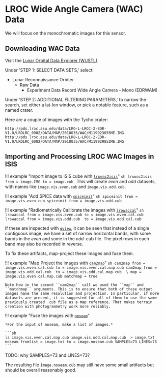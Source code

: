 # LROC Wide Angle Camera (WAC) Data

We will focus on the monochromatic images for this sensor.

## Downloading WAC Data

Visit the [Lunar Orbital Data Explorer (WUSTL)](https://ode.rsl.wustl.edu/moon/productsearch).

Under 'STEP 1: SELECT DATA SETS,' select:

- Lunar Reconnaissance Orbiter
    - Raw Data
        - Experiment Data Record Wide Angle Camera - Mono (EDRWAM)

Under 'STEP 2: ADDITIONAL FILTERING PARAMETERS,' to narrow the search, set either a lat-lon window, 
or pick a notable feature, such as a named crater.

Here are a couple of images with the Tycho crater:

    http://pds.lroc.asu.edu/data/LRO-L-LROC-2-EDR-V1.0/LROLRC_0002/DATA/MAP/2010035/WAC/M119923055ME.IMG
    http://pds.lroc.asu.edu/data/LRO-L-LROC-2-EDR-V1.0/LROLRC_0002/DATA/MAP/2010035/WAC/M119929852ME.IMG


## Importing and Processing LROC WAC Images in ISIS

!!! example "Import image to ISIS cube with [`lrowac2isis`](https://isis.astrogeology.usgs.gov/Application/presentation/Tabbed/lrowac2isis/lrowac2isis.html)"
    ```sh
    lrowac2isis from = image.IMG to = image.cub
    ```
    This will create *even* and *odd* datasets, with names like
    `image.vis.even.cub` and `image.vis.odd.cub`.

!!! example "Add SPICE data with [`spiceinit`](https://isis.astrogeology.usgs.gov/Application/presentation/Tabbed/spiceinit/spiceinit.html)"
    ```sh
    spiceinit from = image.vis.even.cub
    spiceinit from = image.vis.odd.cub
    ```

!!! example "Radiometrically Callibrate the images with [`lrowaccal`](https://isis.astrogeology.usgs.gov/Application/presentation/Tabbed/lrowaccal/lrowaccal.html)"
    ```sh
    lrowaccal from = image.vis.even.cub to = image.vis.even.cal.cub
    lrowaccal from = image.vis.odd.cub  to = image.vis.odd.cal.cub
    ```

If these are inspected with [`qview`](https://isis.astrogeology.usgs.gov/Application/presentation/Tabbed/qview/qview.html), it can be
seen that instead of a single contiguous image, we have a set of narrow
horizontal bands, with some bands in the *even* and some in the *odd*
.cub file. The pixel rows in each band may also be recorded in reverse.

To fix these artifacts, map-project these images and fuse them.

!!! example "Map Project the images with [`cam2map`](https://isis.astrogeology.usgs.gov/Application/presentation/Tabbed/cam2map/cam2map.html)"
    ```sh
    cam2map from = image.vis.even.cal.cub to = image.vis.even.cal.map.cub
    cam2map from = image.vis.odd.cal.cub  to = image.vis.odd.cal.map.cub  \
      map = image.vis.even.cal.map.cub matchmap = true
    ```

    Note how in the second ``cam2map`` call we used the ``map`` and
    ``matchmap`` arguments. This is to ensure that both of these output
    images have the same resolution and projection. In particular, if more
    datasets are present, it is suggested for all of them to use the same
    previously created .cub file as a map reference. That makes terrain
    creation with photogrammetry work more reliably. 

!!! example "Fuse the images with [`noseam`](https://isis.astrogeology.usgs.gov/Application/presentation/Tabbed/noseam/noseam.html)"

    *For the input of noseam, make a list of images.*

    ```sh
    ls image.vis.even.cal.map.cub image.vis.odd.cal.map.cub  > image.txt
    noseam fromlist = image.txt to = image.noseam.cub SAMPLES=73 LINES=73
    ```

TODO: why SAMPLES=73 and LINES=73?

The resulting file `image.noseam.cub` may still have some small artifacts
but should be overall reasonably good. 